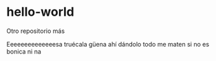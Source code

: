 # hello-world
Otro repositorio más

Eeeeeeeeeeeeeesa truécala güena ahí dándolo todo me maten si no es bonica ni na
